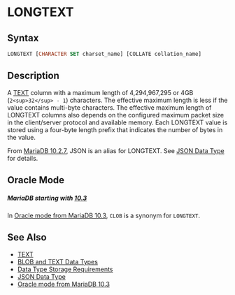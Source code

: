 # LONGTEXT

## Syntax

```sql
LONGTEXT [CHARACTER SET charset_name] [COLLATE collation_name]
```

## Description

A [TEXT](/columns-storage-engines-and-plugins/data-types/string-data-types/text/) column with a maximum length of 4,294,967,295 or 4GB (`2<sup>32</sup> - 1`) characters. The effective maximum length is less if the value contains multi-byte characters. The effective maximum length of LONGTEXT columns also depends on the configured maximum packet size in the client/server protocol and available memory. Each LONGTEXT value is stored using a four-byte length prefix that indicates the number of bytes in the value.

From [MariaDB 10.2.7](/kb/en/mariadb-1027-release-notes/), JSON is an alias for LONGTEXT. See [JSON Data Type](/columns-storage-engines-and-plugins/data-types/string-data-types/json-data-type/) for details.

## Oracle Mode

##### MariaDB starting with [10.3](/kb/en/what-is-mariadb-103/)

In [Oracle mode from MariaDB 10.3](/kb/en/sql_modeoracle-from-mariadb-103/#synonyms-for-basic-sql-types), `CLOB` is a synonym for `LONGTEXT`.

## See Also

- [TEXT](/columns-storage-engines-and-plugins/data-types/string-data-types/text/)
- [BLOB and TEXT Data Types](/columns-storage-engines-and-plugins/data-types/string-data-types/blob-and-text-data-types/)
- [Data Type Storage Requirements](/columns-storage-engines-and-plugins/data-types/data-type-storage-requirements/)
- [JSON Data Type](/columns-storage-engines-and-plugins/data-types/string-data-types/json-data-type/)
- [Oracle mode from MariaDB 10.3](/kb/en/sql_modeoracle-from-mariadb-103/#synonyms-for-basic-sql-types)
